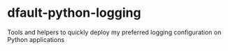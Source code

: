 # dfault-python-logging
Tools and helpers to quickly deploy my preferred logging configuration on Python applications
